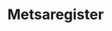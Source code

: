 ---
schema: default
title: Metsaregister
title_en: Forest Register
notes: 'Metsaeraldiste andmekodu on osa metsaregistrist, mille eesmärk on koguda ja säilitada andmeid metsa paiknemise, pindala, tagavara, kasutamise ja seisundi kohta. Registris on avaandmete mõistes kaardikihtidena nähtavad Metsaeraldiste andmed, seda juhul kui metsaomanik need on lubanud avalikustada.'
notes_en: ''
department: ''
category: Keskkond
category_en:
- Environment
resources:
  - name: Avaandmed
    url: 'https://register.metsad.ee/'
    format: HTML
    interactive: 'False'
  - name: Metsaressursi arvestuse riiklik register - Metsaportaali avalike teenuste kasutusjuhend
    url: 'https://register.metsad.ee/api/rest/baas/juhend?juhendName=Metsaportaali%20avalike%20teenuste%20kasutusjuhend.pdf'
    format: PDF
    interactive: 'True'
license: 'https://creativecommons.org/licenses/by-sa/3.0/ee/legalcode'
update_freq: 'http://purl.org/linked-data/sdmx/2009/code#freq-D'
date_issued: 12/04/2019
date_modified: 2020/10/13
organization: Keskkonnaagentuur
maintainer_name: Enn Pärt
maintainer_email: enn.part@envir.ee
maintainer_phone: ''
---